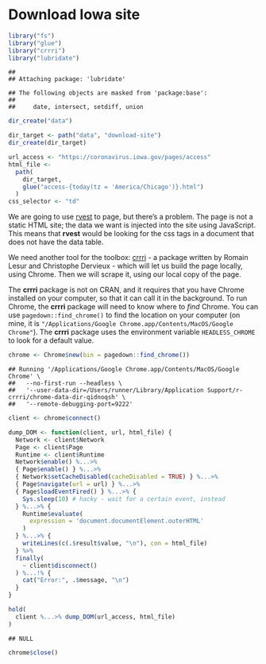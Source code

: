 Download Iowa site
================

``` r
library("fs")
library("glue")
library("crrri")
library("lubridate")
```

    ## 
    ## Attaching package: 'lubridate'

    ## The following objects are masked from 'package:base':
    ## 
    ##     date, intersect, setdiff, union

``` r
dir_create("data")

dir_target <- path("data", "download-site")
dir_create(dir_target)
```

``` r
url_access <- "https://coronavirus.iowa.gov/pages/access"
html_file <- 
  path(
    dir_target, 
    glue("access-{today(tz = 'America/Chicago')}.html")
  )
css_selector <- "td"
```

We are going to use [rvest](https://rvest.tidyverse.org/) to page, but
there’s a problem. The page is not a static HTML site; the data we want
is injected into the site using JavaScript. This means that **rvest**
would be looking for the css tags in a document that does not have the
data table.

We need another tool for the toolbox:
[crrri](https://rlesur.github.io/crrri) - a package written by Romain
Lesur and Christophe Dervieux - which will let us build the page
locally, using Chrome. Then we will scrape it, using our local copy of
the page.

The **crrri** package is not on CRAN, and it requires that you have
Chrome installed on your computer, so that it can call it in the
background. To run Chrome, the **crrri** package will need to know where
to *find* Chrome. You can use `pagedown::find_chrome()` to find the
location on your computer (on mine, it is `"/Applications/Google
Chrome.app/Contents/MacOS/Google Chrome"`). The **crrri** package uses
the environment variable `HEADLESS_CHROME` to look for a default value.

``` r
chrome <- Chrome$new(bin = pagedown::find_chrome())
```

    ## Running '/Applications/Google Chrome.app/Contents/MacOS/Google Chrome' \
    ##   --no-first-run --headless \
    ##   '--user-data-dir=/Users/runner/Library/Application Support/r-crrri/chrome-data-dir-qidnoqsh' \
    ##   '--remote-debugging-port=9222'

``` r
client <- chrome$connect()
```

``` r
dump_DOM <- function(client, url, html_file) {
  Network <- client$Network
  Page <- client$Page
  Runtime <- client$Runtime
  Network$enable() %...>%
  { Page$enable() } %...>%
  { Network$setCacheDisabled(cacheDisabled = TRUE) } %...>% 
  { Page$navigate(url = url) } %...>%
  { Page$loadEventFired() } %...>% {
    Sys.sleep(10) # hacky - wait for a certain event, instead
  } %...>% { 
    Runtime$evaluate(
      expression = 'document.documentElement.outerHTML'
    ) 
  } %...>% {
    writeLines(c(.$result$value, "\n"), con = html_file) 
  } %>%
  finally(
    ~ client$disconnect()
  ) %...!% {
    cat("Error:", .$message, "\n")
  }
}
```

``` r
hold(
  client %...>% dump_DOM(url_access, html_file)  
)
```

    ## NULL

``` r
chrome$close()
```
